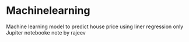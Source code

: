 # Machinelearning
Machine learning model to predict house price using liner regression only Jupiter notebooke note by rajeev
